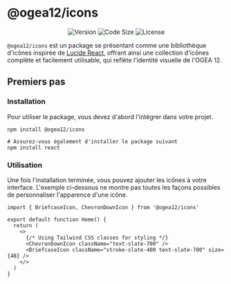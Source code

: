 # @ogea12/icons

<div align="center">

![Version](https://img.shields.io/npm/v/@ogea12/icons?style=for-the-badge&colorA=4c566a&colorB=5382a1&logo=npm&logoColor=white)
![Code Size](https://img.shields.io/github/languages/code-size/ogea12/icons?style=for-the-badge&colorA=4c566a&colorB=ebcb8b&logo=github&logoColor=white)
![License](https://img.shields.io/github/license/ogea12/icons?style=for-the-badge&colorA=4c566a&colorB=a3be8c)

</div>

`@ogea12/icons` est un package se présentant comme une bibliothèque d'icônes inspirée de [Lucide React](https://lucide.dev/guide/packages/lucide-react), offrant ainsi une collection d'icônes complète et facilement utilisable, qui reflète l'identité visuelle de l'OGEA 12.

## Premiers pas

### Installation

Pour utiliser le package, vous devez d'abord l'intégrer dans votre projet.

```shell
npm install @ogea12/icons

# Assurez-vous également d'installer le package suivant
npm install react
```

### Utilisation

Une fois l'installation terminée, vous pouvez ajouter les icônes à votre interface. L'exemple ci-dessous ne montre pas toutes les façons possibles de personnaliser l'apparence d'une icône.

```tsx
import { BriefcaseIcon, ChevronDownIcon } from '@ogea12/icons'

export default function Home() {
  return (
    <>
      {/* Using Tailwind CSS classes for styling */}
      <ChevronDownIcon className="text-slate-700" />
      <BriefcaseIcon className="stroke-slate-400 text-slate-700" size={48} />
    </>
  )
}
```
